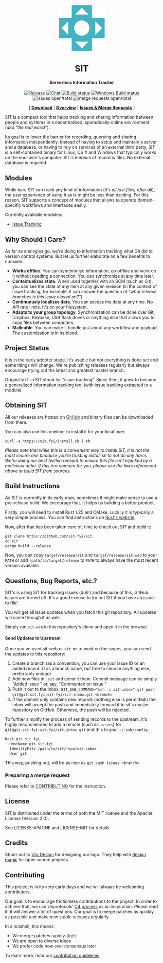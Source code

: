 <h1 align="center">
  <br>
  <a href="http://sit.fyi"><img src="logo.png" alt="SIT" width="150"></a>
  <br>
  <br>
  SIT
  <br>
</h1>

<h4 align="center">Serverless Information Tracker</h4>

<p align="center">
 <a href="https://github.com/sit-fyi/sit/releases"><img alt="Release" src="https://img.shields.io/github/release/sit-fyi/sit.svg"></a>
 <a href="https://gitter.im/sit-fyi/Lobby"><img alt="Chat" src="https://badges.gitter.im/sit-fyi/Lobby.png"></a>
 <a href="https://travis-ci.org/sit-fyi/sit"><img alt="Build status" src="https://travis-ci.org/sit-fyi/sit.svg?branch=master"></a>
 <a href="https://ci.appveyor.com/project/yrashk/sit"><img alt="Windows Build status" src="https://ci.appveyor.com/api/projects/status/0iv6ltgk3pa122hx?svg=true"></a>
 <img alt="issues open/total" src="https://s3-us-west-1.amazonaws.com/sit-badges/issues.svg?refresh">
 <img alt="merge requests open/total" src="https://s3-us-west-1.amazonaws.com/sit-badges/merge_requests.svg?refresh">
</p>

<p align="center">
  [
    <a href="https://github.com/sit-fyi/sit/releases"><b>Download</b></a> |
    <a href="doc/architecture_overview.md"><b>Overview</b></a> |
    <a href="#questions-bug-reports-etc"><b>Issues & Merge Requests</b></a>
  ]
</p>

SIT is a compact tool that helps tracking and sharing information between people and systems
in a decentralized, sporadically-online environment (*aka "the real world"*).

Its goal is to lower the barrier for recording, querying and sharing information
independently. Instead of having to setup and maintain a server and a database,
or having to rely on services of an external third party, SIT is a self-contained
binary for Linux, OS X and Windows that typically works on the end-user's computer.
SIT's medium of record is files. No external database is required.

## Modules

While bare SIT can track any kind of information (*it's all just files, after
all*), the user experience of using it as is might be less than exciting. For this
reason, SIT supports a concept of modules that allows to operate domain-specific
workflows and interfaces easily.

Currently available modules:

* [Issue Tracking](https://github.com/sit-fyi/issue-tracking)

## Why Should I Care?

As far as analogies go, we're doing to information tracking what Git did to version control systems. But let us
further elaborate on a few benefits to consider:

* **Works offline**. You can synchronize information, go offline and work
  on it without needing a connection. You can synchronize at any time later.
* **Contextualizes state**. When used together with an SCM (such as Git), you
  can see the state of any item at any given revision (in the context of issue
  tracking, for example, it can answer the question of *"what release branches
  is this issue closed on?"*)
* **Continuously localizes data**. You can access the data at any time. No API rate limits. It's on your filesystem.
* **Adapts to your group topology**. Synchronization can be done over Git, Dropbox, Keybase,
  USB flash drives or anything else that allows you to copy files between computers.
* **Malleable**. You can make it handle just about any workflow and payload. The customization
  is in its blood.

## Project Status

It is in the early adopter stage. It's usable but not everything is done yet and
some things will change. We're publishing releases regularly but always encourage
trying out the latest and greatest master branch.

Originally IT in SIT stood for "issue tracking". Since then, it grew to become a generalized
information tracking tool (with issue tracking extracted to a module)

## Obtaining SIT

All our releases are hosted on [GitHub](https://github.com/sit-fyi/sit/releases)
and binary files can be downloaded from there.

You can also use this oneliner to install it for your local user:

```
curl -s https://sit.fyi/install.sh | sh
```

*Please note that while this is a convenient way to install SIT, it is not
the most secure one because you're trusting install.sh to not do any harm.
We're doing our best (within reason) to ensure this file isn't hijacked by a malicious
actor. If this is a concern for you, please use the links referenced above or
build SIT from sources.*



## Build Instructions

As SIT is currently in its early days, sometimes it might make sense to use a
pre-release build. We encourage that. It helps us building a better product.

Firstly, you will need to install Rust 1.25 and CMake. Luckily
it is typically a very simple process. You can find
instructions on [Rust's website](https://www.rust-lang.org/en-US/install.html).

Now, after that has been taken care of, time to check
out SIT and build it:

```
git clone https://github.com/sit-fyi/sit
cd sit
cargo build --release
```

Now, you can copy `target/release/sit` and `target/release/sit-web` to your
`PATH` or add `/path/to/target/release` to `PATH` to always have the most
recent version available.

## Questions, Bug Reports, etc.?

SIT's is using SIT for tracking issues (duh!) and because of this, GitHub
issues are turned off. It's a good excuse to try out SIT if you have an
issue to file!

You will get all issue updates when you fetch this git repository. All updates
will come through it as well.

Simply run `sit-web` in this repository's clone and open it in the browser.

#### Send Updates to Upstream

Once you've used sit-web or `sit mr` to work on the issues,
you can send the updates to this repository:

1. Create a branch (as a convention, you can use your issue ID or an added record ID as a branch name, but free to choose anything else, preferrably unique)
2. Add new files in `.sit` and commit them. Commit message can be simply "Added issue <ISSUE-ID>"
   or, say, "Commented on issue <ISSUE-ID>"
3. Push it out to the Inbox: `GIT_SSH_COMMAND="ssh -i sit-inbox" git push git@git.sit.fyi:sit-fyi/sit-inbox.git <branch>`
4. If the commit only contains new records (nothing else is permitted!) the Inbox
   will accept the push and immediately forward it to sit's master repository on GitHub.
   Otherwise, the push will be rejected.

To further simplify the process of sending records to the upstream,
it's highly recommended to add a remote (such as `issues`) for `git@git.sit.fyi:sit-fyi/sit-inbox.git`
and this to your `~/.ssh/config`:

```
host git.sit.fyi
  HostName git.sit.fyi
  IdentityFile /path/to/sit/repo/sit-inbox
  User git
```

This way, pushing out, will be as nice as `git push issues <branch>`

### Preparing a merge request

Please refer to [CONTRIBUTING](https://github.com/sit-fyi/sit/blob/master/CONTRIBUTING.md#preparing-a-merge-request) for the instruction.

## License

SIT is distributed under the terms of both the MIT license and the Apache License (Version 2.0).

See LICENSE-APACHE and LICENSE-MIT for details.

## Credits

Shout-out to [Ura Design](https://ura.design/) for designing our logo. They help with [design magic](https://ura.design/request/) for open source projects.

## Contributing

This project is in its very early days and we will always be welcoming
contributors.

Our goal is to encourage frictionless contributions to the project. In order to
achieve that, we use Unprotocols' [C4 process](https://rfc.unprotocols.org/spec:1/C4)
as an inspiration. Please read it, it will answer a lot of questions. Our goal is to
merge patches as quickly as possible and make new stable releases regularly.

In a nutshell, this means:

* We merge patches rapidly (try!)
* We are open to diverse ideas
* We prefer code now over consensus later

To learn more, read our [contribution guidelines](CONTRIBUTING.md)

